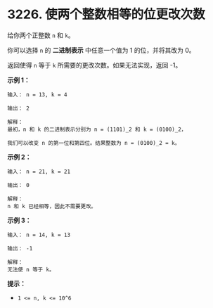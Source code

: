 # 3226. 使两个整数相等的位更改次数

给你两个正整数 `n` 和 `k`。

你可以选择 `n` 的 **二进制表示** 中任意一个值为 1 的位，并将其改为 0。

返回使得 `n` 等于 `k` 所需要的更改次数。如果无法实现，返回 -1。

**示例 1：**

```()
输入： n = 13, k = 4

输出： 2

解释：
最初，n 和 k 的二进制表示分别为 n = (1101)_2 和 k = (0100)_2，

我们可以改变 n 的第一位和第四位。结果整数为 n = (0100)_2 = k。
```

**示例 2：**

```()
输入： n = 21, k = 21

输出： 0

解释：
n 和 k 已经相等，因此不需要更改。
```

**示例 3：**

```()
输入： n = 14, k = 13

输出： -1

解释：
无法使 n 等于 k。
```

**提示：**

- `1 <= n, k <= 10^6`
